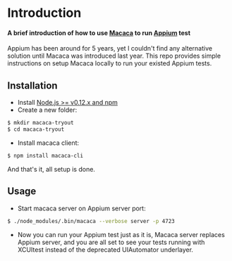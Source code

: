 # Introduction ##
#### A brief introduction of how to use [Macaca](macacajs.github.io/macaca/) to run [Appium](http://appium.io/) test

Appium has been around for 5 years, yet I couldn't find any alternative solution until Macaca was introduced last year. This repo provides simple instructions on setup Macaca locally to run your existed Appium tests.


## Installation ##
* Install [Node.js >= v0.12.x and npm](http://nodejs.org/)
* Create a new folder:
```bash
$ mkdir macaca-tryout
$ cd macaca-tryout
```
* Install macaca client:
```bash
$ npm install macaca-cli
```
And that's it, all setup is done.

## Usage ##

* Start macaca server on Appium server port:

```bash
$ ./node_modules/.bin/macaca --verbose server -p 4723
```

* Now you can run your Appium test just as it is, Macaca server replaces Appium server, and you are all set to see your tests running with XCUItest instead of the deprecated UIAutomator underlayer.

